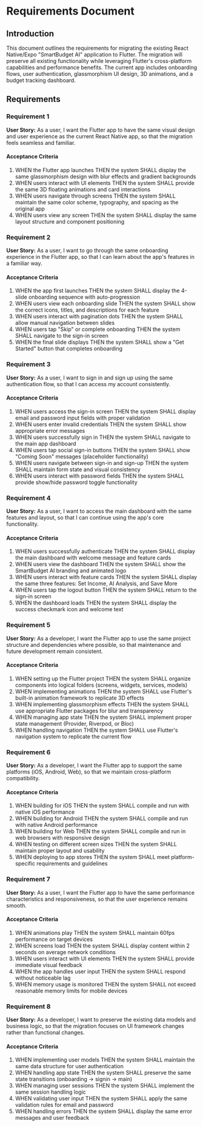 # Requirements Document

## Introduction

This document outlines the requirements for migrating the existing React Native/Expo "SmartBudget AI" application to Flutter. The migration will preserve all existing functionality while leveraging Flutter's cross-platform capabilities and performance benefits. The current app includes onboarding flows, user authentication, glassmorphism UI design, 3D animations, and a budget tracking dashboard.

## Requirements

### Requirement 1

**User Story:** As a user, I want the Flutter app to have the same visual design and user experience as the current React Native app, so that the migration feels seamless and familiar.

#### Acceptance Criteria

1. WHEN the Flutter app launches THEN the system SHALL display the same glassmorphism design with blur effects and gradient backgrounds
2. WHEN users interact with UI elements THEN the system SHALL provide the same 3D floating animations and card interactions
3. WHEN users navigate through screens THEN the system SHALL maintain the same color scheme, typography, and spacing as the original app
4. WHEN users view any screen THEN the system SHALL display the same layout structure and component positioning

### Requirement 2

**User Story:** As a user, I want to go through the same onboarding experience in the Flutter app, so that I can learn about the app's features in a familiar way.

#### Acceptance Criteria

1. WHEN the app first launches THEN the system SHALL display the 4-slide onboarding sequence with auto-progression
2. WHEN users view each onboarding slide THEN the system SHALL show the correct icons, titles, and descriptions for each feature
3. WHEN users interact with pagination dots THEN the system SHALL allow manual navigation between slides
4. WHEN users tap "Skip" or complete onboarding THEN the system SHALL navigate to the sign-in screen
5. WHEN the final slide displays THEN the system SHALL show a "Get Started" button that completes onboarding

### Requirement 3

**User Story:** As a user, I want to sign in and sign up using the same authentication flow, so that I can access my account consistently.

#### Acceptance Criteria

1. WHEN users access the sign-in screen THEN the system SHALL display email and password input fields with proper validation
2. WHEN users enter invalid credentials THEN the system SHALL show appropriate error messages
3. WHEN users successfully sign in THEN the system SHALL navigate to the main app dashboard
4. WHEN users tap social sign-in buttons THEN the system SHALL show "Coming Soon" messages (placeholder functionality)
5. WHEN users navigate between sign-in and sign-up THEN the system SHALL maintain form state and visual consistency
6. WHEN users interact with password fields THEN the system SHALL provide show/hide password toggle functionality

### Requirement 4

**User Story:** As a user, I want to access the main dashboard with the same features and layout, so that I can continue using the app's core functionality.

#### Acceptance Criteria

1. WHEN users successfully authenticate THEN the system SHALL display the main dashboard with welcome message and feature cards
2. WHEN users view the dashboard THEN the system SHALL show the SmartBudget AI branding and animated logo
3. WHEN users interact with feature cards THEN the system SHALL display the same three features: Set Income, AI Analysis, and Save More
4. WHEN users tap the logout button THEN the system SHALL return to the sign-in screen
5. WHEN the dashboard loads THEN the system SHALL display the success checkmark icon and welcome text

### Requirement 5

**User Story:** As a developer, I want the Flutter app to use the same project structure and dependencies where possible, so that maintenance and future development remain consistent.

#### Acceptance Criteria

1. WHEN setting up the Flutter project THEN the system SHALL organize components into logical folders (screens, widgets, services, models)
2. WHEN implementing animations THEN the system SHALL use Flutter's built-in animation framework to replicate 3D effects
3. WHEN implementing glassmorphism effects THEN the system SHALL use appropriate Flutter packages for blur and transparency
4. WHEN managing app state THEN the system SHALL implement proper state management (Provider, Riverpod, or Bloc)
5. WHEN handling navigation THEN the system SHALL use Flutter's navigation system to replicate the current flow

### Requirement 6

**User Story:** As a developer, I want the Flutter app to support the same platforms (iOS, Android, Web), so that we maintain cross-platform compatibility.

#### Acceptance Criteria

1. WHEN building for iOS THEN the system SHALL compile and run with native iOS performance
2. WHEN building for Android THEN the system SHALL compile and run with native Android performance  
3. WHEN building for Web THEN the system SHALL compile and run in web browsers with responsive design
4. WHEN testing on different screen sizes THEN the system SHALL maintain proper layout and usability
5. WHEN deploying to app stores THEN the system SHALL meet platform-specific requirements and guidelines

### Requirement 7

**User Story:** As a user, I want the Flutter app to have the same performance characteristics and responsiveness, so that the user experience remains smooth.

#### Acceptance Criteria

1. WHEN animations play THEN the system SHALL maintain 60fps performance on target devices
2. WHEN screens load THEN the system SHALL display content within 2 seconds on average network conditions
3. WHEN users interact with UI elements THEN the system SHALL provide immediate visual feedback
4. WHEN the app handles user input THEN the system SHALL respond without noticeable lag
5. WHEN memory usage is monitored THEN the system SHALL not exceed reasonable memory limits for mobile devices

### Requirement 8

**User Story:** As a developer, I want to preserve the existing data models and business logic, so that the migration focuses on UI framework changes rather than functional changes.

#### Acceptance Criteria

1. WHEN implementing user models THEN the system SHALL maintain the same data structure for user authentication
2. WHEN handling app state THEN the system SHALL preserve the same state transitions (onboarding → signin → main)
3. WHEN managing user sessions THEN the system SHALL implement the same session handling logic
4. WHEN validating user input THEN the system SHALL apply the same validation rules for email and password
5. WHEN handling errors THEN the system SHALL display the same error messages and user feedback